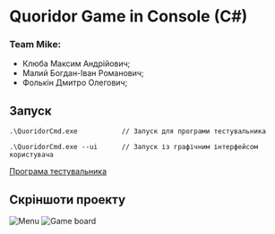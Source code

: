 # Quoridor Game in Console (C#)

### Team Mike:
* Клюба Максим Андрійович;
* Малий Богдан-Іван Романович;
* Фолькін Дмитро Олегович;

## Запуск
```
.\QuoridorCmd.exe 			// Запуск для програми тестувальника

.\QuoridorCmd.exe --ui 		// Запуск із графічним інтерфейсом користувача
```  

[Програма тестувальника](https://github.com/introduction-to-gamedev/ai-tester) 

## Скріншоти проекту
![Menu](https://github.com/MaxKliuba/QuoridorConsole/blob/master/img/img1.png?raw=true)
![Game board](https://github.com/MaxKliuba/QuoridorConsole/blob/master/img/img2.png?raw=true)